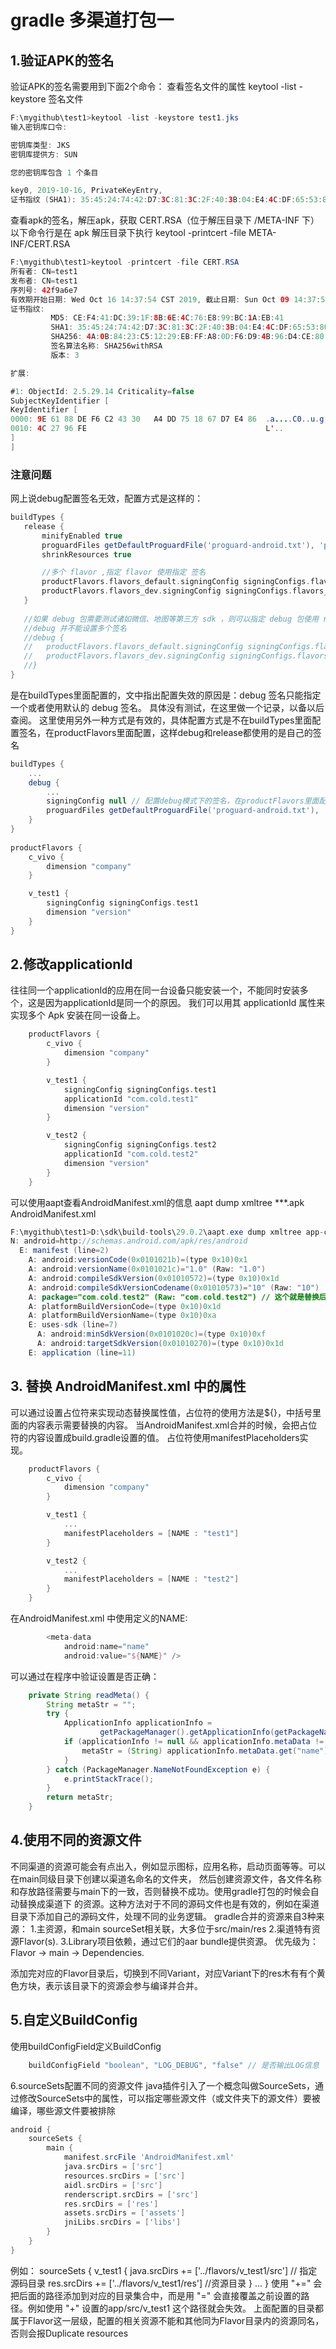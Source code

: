 # gradle 多渠道打包一

## 1.验证APK的签名
验证APK的签名需要用到下面2个命令：
查看签名文件的属性
keytool -list -keystore 签名文件
```java
F:\mygithub\test1>keytool -list -keystore test1.jks
输入密钥库口令:

密钥库类型: JKS
密钥库提供方: SUN

您的密钥库包含 1 个条目

key0, 2019-10-16, PrivateKeyEntry,
证书指纹 (SHA1): 35:45:24:74:42:D7:3C:81:3C:2F:40:3B:04:E4:4C:DF:65:53:80:3F
```

查看apk的签名，解压apk，获取 CERT.RSA（位于解压目录下 /META-INF 下）
以下命令行是在 apk 解压目录下执行
keytool -printcert -file META-INF/CERT.RSA

```Java
F:\mygithub\test1>keytool -printcert -file CERT.RSA
所有者: CN=test1
发布者: CN=test1
序列号: 42f9a6e7
有效期开始日期: Wed Oct 16 14:37:54 CST 2019, 截止日期: Sun Oct 09 14:37:54 CST 2044
证书指纹:
         MD5: CE:F4:41:DC:39:1F:8B:6E:4C:76:E8:99:BC:1A:EB:41
         SHA1: 35:45:24:74:42:D7:3C:81:3C:2F:40:3B:04:E4:4C:DF:65:53:80:3F
         SHA256: 4A:0B:84:23:C5:12:29:EB:FF:A8:0D:F6:D9:4B:96:D4:CE:80:65:0A:DC:9F:9F:7D:AF:9A:77:DB:23:B9:DD:64
         签名算法名称: SHA256withRSA
         版本: 3

扩展:

#1: ObjectId: 2.5.29.14 Criticality=false
SubjectKeyIdentifier [
KeyIdentifier [
0000: 9E 61 88 DE F6 C2 43 30   A4 DD 75 18 67 D7 E4 86  .a....C0..u.g...
0010: 4C 27 96 FE                                        L'..
]
]
```

### 注意问题
网上说debug配置签名无效，配置方式是这样的：
```Groovy
buildTypes {
   release {
       minifyEnabled true
       proguardFiles getDefaultProguardFile('proguard-android.txt'), 'proguard-rules.pro'
       shrinkResources true

       //多个 flavor ,指定 flavor 使用指定 签名
       productFlavors.flavors_default.signingConfig signingConfigs.flavors_default
       productFlavors.flavors_dev.signingConfig signingConfigs.flavors_dev
   }
   
   //如果 debug 包需要测试诸如微信、地图等第三方 sdk ，则可以指定 debug 包使用 release 包的签名
   //debug 并不能设置多个签名
   //debug {
   //   productFlavors.flavors_default.signingConfig signingConfigs.flavors_default
   //   productFlavors.flavors_dev.signingConfig signingConfigs.flavors_dev
   //}
}
```
是在buildTypes里面配置的，文中指出配置失效的原因是：debug 签名只能指定一个或者使用默认的 debug 签名。
具体没有测试，在这里做一个记录，以备以后查阅。
这里使用另外一种方式是有效的，具体配置方式是不在buildTypes里面配置签名，在productFlavors里面配置，这样debug和release都使用的是自己的签名
```Groovy
buildTypes {
    ...
    debug {
        ...
        signingConfig null // 配置debug模式下的签名，在productFlavors里面配置
        proguardFiles getDefaultProguardFile('proguard-android.txt'), 'proguard-project.txt'
    }
}
    
productFlavors {
    c_vivo {
        dimension "company"
    }

    v_test1 {
        signingConfig signingConfigs.test1
        dimension "version"
    }
}
```

## 2.修改applicationId
往往同一个applicationId的应用在同一台设备只能安装一个，不能同时安装多个，这是因为applicationId是同一个的原因。
我们可以用其 applicationId 属性来实现多个 Apk 安装在同一设备上。
```Groovy
    productFlavors {
        c_vivo {
            dimension "company"
        }

        v_test1 {
            signingConfig signingConfigs.test1
            applicationId "com.cold.test1"
            dimension "version"
        }

        v_test2 {
            signingConfig signingConfigs.test2
            applicationId "com.cold.test2"
            dimension "version"
        }
    }
```    

可以使用aapt查看AndroidManifest.xml的信息
aapt dump xmltree ***.apk AndroidManifest.xml

```Java
F:\mygithub\test1>D:\sdk\build-tools\29.0.2\aapt.exe dump xmltree app-c_vivo-v_test2-debug.apk AndroidManifest.xml
N: android=http://schemas.android.com/apk/res/android
  E: manifest (line=2)
    A: android:versionCode(0x0101021b)=(type 0x10)0x1
    A: android:versionName(0x0101021c)="1.0" (Raw: "1.0")
    A: android:compileSdkVersion(0x01010572)=(type 0x10)0x1d
    A: android:compileSdkVersionCodename(0x01010573)="10" (Raw: "10")
    A: package="com.cold.test2" (Raw: "com.cold.test2") // 这个就是替换后的applicationId
    A: platformBuildVersionCode=(type 0x10)0x1d
    A: platformBuildVersionName=(type 0x10)0xa
    E: uses-sdk (line=7)
      A: android:minSdkVersion(0x0101020c)=(type 0x10)0xf
      A: android:targetSdkVersion(0x01010270)=(type 0x10)0x1d
    E: application (line=11)
```

## 3. 替换 AndroidManifest.xml 中的属性
可以通过设置占位符来实现动态替换属性值，占位符的使用方法是${}，中括号里面的内容表示需要替换的内容。
当AndroidManifest.xml合并的时候，会把占位符的内容设置成build.gradle设置的值。
占位符使用manifestPlaceholders实现。
```Groovy
    productFlavors {
        c_vivo {
            dimension "company"
        }

        v_test1 {
            ...
            manifestPlaceholders = [NAME : "test1"]
        }

        v_test2 {
            ...
            manifestPlaceholders = [NAME : "test2"]
        }
    }
```

在AndroidManifest.xml 中使用定义的NAME:
```Groovy
        <meta-data
            android:name="name"
            android:value="${NAME}" />
```         
            
可以通过在程序中验证设置是否正确：
```Java
    private String readMeta() {
        String metaStr = "";
        try {
            ApplicationInfo applicationInfo =
                    getPackageManager().getApplicationInfo(getPackageName(), PackageManager.GET_META_DATA);
            if (applicationInfo != null && applicationInfo.metaData != null) {
                metaStr = (String) applicationInfo.metaData.get("name"); // 这里为对应meta-data的name
            }
        } catch (PackageManager.NameNotFoundException e) {
            e.printStackTrace();
        }
        return metaStr;
    }
```    
    
## 4.使用不同的资源文件
不同渠道的资源可能会有点出入，例如显示图标，应用名称，启动页面等等。可以在main同级目录下创建以渠道名命名的文件夹，
然后创建资源文件，各文件名称和存放路径需要与main下的一致，否则替换不成功。使用gradle打包的时候会自动替换成渠道下
的资源。这种方法对于不同的源码文件也是有效的，例如在渠道目录下添加自己的源码文件，处理不同的业务逻辑。
gradle合并的资源来自3种来源：
1.主资源，和main sourceSet相关联，大多位于src/main/res
2.渠道特有资源Flavor(s).
3.Library项目依赖，通过它们的aar bundle提供资源。
优先级为：Flavor -> main -> Dependencies.

添加完对应的Flavor目录后，切换到不同Variant，对应Variant下的res木有有个黄色方块，表示该目录下的资源会参与编译并合并。

## 5.自定义BuildConfig
使用buildConfigField定义BuildConfig
```Groovy
    buildConfigField "boolean", "LOG_DEBUG", "false" // 是否输出LOG信息
```
6.sourceSets配置不同的资源文件
java插件引入了一个概念叫做SourceSets，通过修改SourceSets中的属性，可以指定哪些源文件（或文件夹下的源文件）要被编译，哪些源文件要被排除
```Groovy
android {
    sourceSets {
        main {
            manifest.srcFile 'AndroidManifest.xml'
            java.srcDirs = ['src']
            resources.srcDirs = ['src']
            aidl.srcDirs = ['src']
            renderscript.srcDirs = ['src']
            res.srcDirs = ['res']
            assets.srcDirs = ['assets']
            jniLibs.srcDirs = ['libs']
        }
    }
}
```
例如：
    sourceSets {
        v_test1 {
            java.srcDirs += ['../flavors/v_test1/src'] // 指定源码目录
            res.srcDirs += ['../flavors/v_test1/res'] //资源目录
        }
        ...
    }
使用 "+=" 会把后面的路径添加到对应的目录集合中，而是用 "=" 会直接覆盖之前设置的路径。例如使用 "+" 设置的app/src/v_test1
这个路径就会失效。
上面配置的目录都属于Flavor这一层级，配置的相关资源不能和其他同为Flavor目录内的资源同名，否则会报Duplicate resources
























